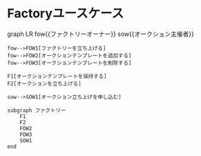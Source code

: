 # Factoryユースケース

graph LR fow\{{ファクトリーオーナー\}} sow\{{オークション主催者\}}

```mermaid
fow-->FOW1[ファクトリーを立ち上げる]
fow-->FOW2[オークションテンプレートを追加する]
fow-->FOW3[オークションテンプレートを削除する]

F1[オークションテンプレートを保持する]
F2[オークションを立ち上げる]

sow-->SOW1[オークション立ち上げを申し込む]

subgraph ファクトリー
    F1
    F2
    FOW2
    FOW3
    SOW1
end
```
